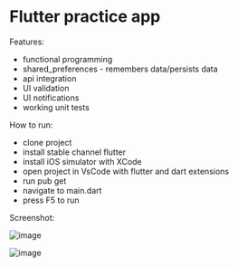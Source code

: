# Flutter practice app

Features:

- functional programming
- shared_preferences - remembers data/persists data
- api integration
- UI validation
- UI notifications
- working unit tests

How to run:

- clone project
- install stable channel flutter
- install iOS simulator with XCode
- open project in VsCode with flutter and dart extensions
- run pub get
- navigate to main.dart
- press F5 to run 

Screenshot:

![image](https://github.com/jfajardo-equinix/TodoApp/assets/116493362/0fcb2729-46e0-48ed-ba6a-e3bab6585a5d)

![image](https://github.com/jfajardo-equinix/TodoApp/assets/116493362/3a9b83e5-c891-45f8-919c-d9027adda014)
